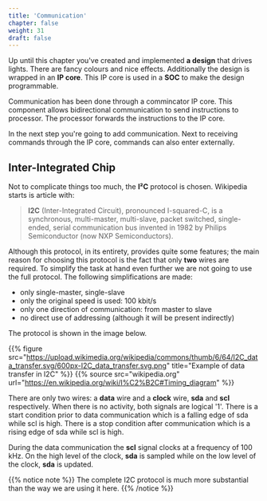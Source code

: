 ```yaml
---
title: 'Communication'
chapter: false
weight: 31
draft: false
---
```


Up until this chapter you've created and implemented **a design** that drives lights. There are fancy colours and nice effects. Additionally the design is wrapped in an **IP core**. This IP core is used in a **SOC** to make the design programmable.

Communication has been done through a commincator IP core. This component allows bidirectional communication to send instructions to processor. The processor forwards the instructions to the IP core.

In the next step you're going to add communication. Next to receiving commands through the IP core, commands can also enter externally.

## Inter-Integrated Chip

Not to complicate things too much, the **I²C** protocol is chosen. Wikipedia starts is article with: 

> **I2C** (Inter-Integrated Circuit), pronounced I-squared-C, is a synchronous, multi-master, multi-slave, packet switched, single-ended, serial communication bus invented in 1982 by Philips Semiconductor (now NXP Semiconductors). 

Although this protocol, in its entirety, provides quite some features; the main reason for choosing this protocol is the fact that only **two** wires are required. To simplify the task at hand even further we are not going to use the full protocol. The following simplifications are made:

* only single-master, single-slave
* only the original speed is used: 100 kbit/s
* only one direction of communication: from master to slave
* no direct use of addressing (although it will be present indirectly)

The protocol is shown in the image below.

{{% figure src="https://upload.wikimedia.org/wikipedia/commons/thumb/6/64/I2C_data_transfer.svg/600px-I2C_data_transfer.svg.png" title="Example of data transfer in I2C" %}}
{{% source src="wikipedia.org" url="https://en.wikipedia.org/wiki/I%C2%B2C#Timing_diagram" %}}

There are only two wires: a **data** wire and a **clock** wire, **sda** and **scl** respectively. When there is no activity, both signals are logical '1'. There is a start condition prior to data communication which is a falling edge of sda while scl is high. There is a stop condition after communication which is a rising edge of sda while scl is high.

During the data communication the **scl** signal clocks at a frequency of 100 kHz. On the high level of the clock, **sda** is sampled while on the low level of the clock, **sda** is updated.

{{% notice note %}}
The complete I2C protocol is much more substantial than the way we are using it here.
{{% /notice %}}
